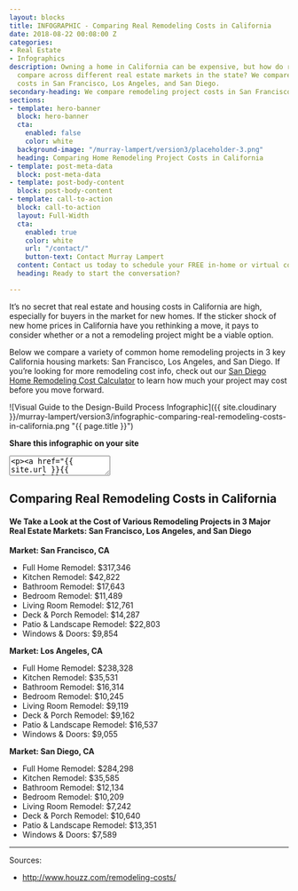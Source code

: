 ```yaml
---
layout: blocks
title: INFOGRAPHIC - Comparing Real Remodeling Costs in California
date: 2018-08-22 00:08:00 Z
categories:
- Real Estate
- Infographics
description: Owning a home in California can be expensive, but how do remodeling costs
  compare across different real estate markets in the state? We compare remodeling
  costs in San Francisco, Los Angeles, and San Diego.
secondary-heading: We compare remodeling project costs in San Francisco, Los Angeles, and San Diego.
sections:
- template: hero-banner
  block: hero-banner
  cta:
    enabled: false
    color: white
  background-image: "/murray-lampert/version3/placeholder-3.png"
  heading: Comparing Home Remodeling Project Costs in California
- template: post-meta-data
  block: post-meta-data
- template: post-body-content
  block: post-body-content
- template: call-to-action
  block: call-to-action
  layout: Full-Width
  cta:
    enabled: true
    color: white
    url: "/contact/"
    button-text: Contact Murray Lampert
  content: Contact us today to schedule your FREE in-home or virtual consultation.
  heading: Ready to start the conversation?

---
```


It’s no secret that real estate and housing costs in California are high, especially for buyers in the market for new homes. If the sticker shock of new home prices in California have you rethinking a move, it pays to consider whether or a not a remodeling project might be a viable option.

Below we compare a variety of common home remodeling projects in 3 key California housing markets: San Francisco, Los Angeles, and San Diego. If you’re looking for more remodeling cost info, check out our [San Diego Home Remodeling Cost Calculator](/san-diego-home-remodeling-cost-calculator/) to learn how much your project may cost before you move forward.

![Visual Guide to the Design-Build Process Infographic]({{ site.cloudinary }}/murray-lampert/version3/infographic-comparing-real-remodeling-costs-in-california.png "{{ page.title }}")

**Share this infographic on your site**
<textarea>
<p><a href="{{ site.url }}{{ page.url }}" target="_blank"><img src="{{ site.cloudinary }}/murray-lampert/version3/infographic-comparing-real-remodeling-costs-in-california.png" alt="{{ page.title }} infographic" title="{{ page.title }}" style="width: 100%; max-width: 800px; height: auto; border: 0;" /></a></p><p>Source: <a href="http://www.murraylampert.com/" target="_blank">Murray Lampert Design, Build, Remodel</a></p>
</textarea>

## Comparing Real Remodeling Costs in California

#### We Take a Look at the Cost of Various Remodeling Projects in 3 Major Real Estate Markets: San Francisco, Los Angeles, and San Diego

**Market: San Francisco, CA**
- Full Home Remodel: $317,346
- Kitchen Remodel: $42,822
- Bathroom Remodel: $17,643
- Bedroom Remodel: $11,489
- Living Room Remodel: $12,761
- Deck & Porch Remodel: $14,287
- Patio & Landscape Remodel: $22,803
- Windows & Doors: $9,854

**Market: Los Angeles, CA**
- Full Home Remodel: $238,328
- Kitchen Remodel: $35,531
- Bathroom Remodel: $16,314
- Bedroom Remodel: $10,245
- Living Room Remodel: $9,119
- Deck & Porch Remodel: $9,162
- Patio & Landscape Remodel: $16,537
- Windows & Doors: $9,055

**Market: San Diego, CA**
- Full Home Remodel: $284,298
- Kitchen Remodel: $35,585
- Bathroom Remodel: $12,134
- Bedroom Remodel: $10,209
- Living Room Remodel: $7,242
- Deck & Porch Remodel: $10,640
- Patio & Landscape Remodel: $13,351
- Windows & Doors: $7,589

---

Sources:
- http://www.houzz.com/remodeling-costs/
